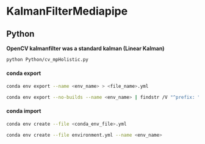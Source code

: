 # KalmanFilterMediapipe

## Python
**OpenCV kalmanfilter was a standard kalman (Linear Kalman)**
```bash
python Python/cv_mpHolistic.py
```

#### conda export 
```bash
conda env export --name <env_name> > <file_name>.yml 
```

```bash
conda env export --no-builds --name <env_name> | findstr /V "^prefix: " > <file_name>.yml
```

#### conda import
```bash
conda env create --file <conda_env_file>.yml
```

```bash
conda env create --file environment.yml --name <env_name>
```

<!-- ## C++ -->
